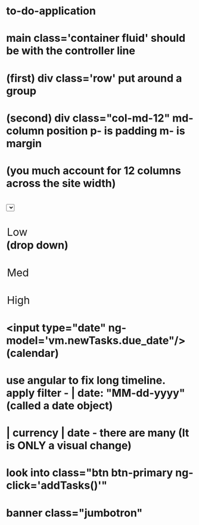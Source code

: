 # to-do-application

# main class='container fluid' should be with the controller line

# (first) div class='row' put around a group
# (second) div class="col-md-12" md-column position  p- is padding m- is margin
# (you much account for 12 columns across the site width)

# <form>
#   <select>
#       <option value='Low'>Low</option> (drop down)
#       <option value='Med'>Med</option>
#       <option value='High'>High</option>
#   </select> 
# </form>

#   <input type="date" ng-model='vm.newTasks.due_date"/> (calendar)
# use angular to fix long timeline. apply filter -  | date: "MM-dd-yyyy" (called a date object)
# | currency  | date - there are many (It is ONLY a visual change)

# look into class="btn btn-primary ng-click='addTasks()'" 
# banner class="jumbotron"
# 
# 
# 
# 
# 
# 
# 
# 
# 
# 
# 
# 
# 
# 
# 